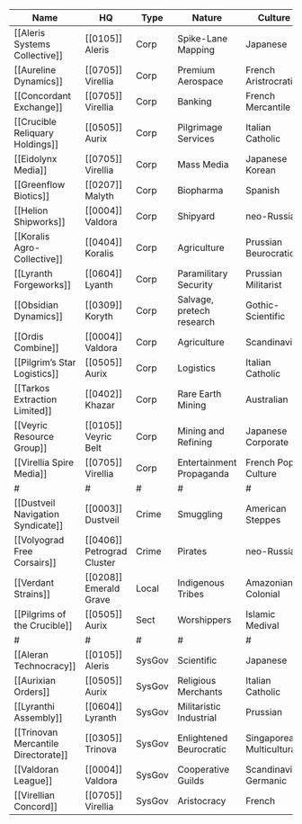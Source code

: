 
| Name                                | HQ                         | Type   | Nature                    | Culture                   |
| ----------------------------------- | -------------------------- | ------ | ------------------------- | ------------------------- |
| [[Aleris Systems Collective]]       | [[0105]] Aleris            | Corp   | Spike-Lane Mapping        | Japanese                  |
| [[Aureline Dynamics]]               | [[0705]] Virellia          | Corp   | Premium Aerospace         | French Aristrocratic      |
| [[Concordant Exchange]]             | [[0705]] Virellia          | Corp   | Banking                   | French Mercantile         |
| [[Crucible Reliquary Holdings]]     | [[0505]] Aurix             | Corp   | Pilgrimage Services       | Italian Catholic          |
| [[Eidolynx Media]]                  | [[0705]] Virellia          | Corp   | Mass Media                | Japanese Korean           |
| [[Greenflow Biotics]]               | [[0207]] Malyth            | Corp   | Biopharma                 | Spanish                   |
| [[Helion Shipworks]]                | [[0004]] Valdora           | Corp   | Shipyard                  | neo-Russian               |
| [[Koralis Agro-Collective]]         | [[0404]] Koralis           | Corp   | Agriculture               | Prussian Beurocratic      |
| [[Lyranth Forgeworks]]              | [[0604]] Lyanth            | Corp   | Paramilitary Security     | Prussian Militarist       |
| [[Obsidian Dynamics]]               | [[0309]] Koryth            | Corp   | Salvage, pretech research | Gothic-Scientific         |
| [[Ordis Combine]]                   | [[0004]] Valdora           | Corp   | Agriculture               | Scandinavian              |
| [[Pilgrim’s Star Logistics]]        | [[0505]] Aurix             | Corp   | Logistics                 | Italian Catholic          |
| [[Tarkos Extraction Limited]]       | [[0402]] Khazar            | Corp   | Rare Earth Mining         | Australian                |
| [[Veyric Resource Group]]           | [[0105]] Veyric Belt       | Corp   | Mining and Refining       | Japanese Corporate        |
| [[Virellia Spire Media]]            | [[0705]] Virellia          | Corp   | Entertainment Propaganda  | French Pop Culture        |
| #                                   | #                          | #      | #                         | #                         |
| [[Dustveil Navigation Syndicate]]   | [[0003]] Dustveil          | Crime  | Smuggling                 | American Steppes          |
| [[Volyograd Free Corsairs]]         | [[0406]] Petrograd Cluster | Crime  | Pirates                   | neo-Russian               |
| [[Verdant Strains]]                 | [[0208]] Emerald Grave     | Local  | Indigenous Tribes         | Amazonian Colonial        |
| [[Pilgrims of the Crucible]]        | [[0505]] Aurix             | Sect   | Worshippers               | Islamic Medival           |
| #                                   | #                          | #      | #                         | #                         |
| [[Aleran Technocracy]]              | [[0105]] Aleris            | SysGov | Scientific                | Japanese                  |
| [[Aurixian Orders]]                 | [[0505]] Aurix             | SysGov | Religious Merchants       | Italian Catholic          |
| [[Lyranthi Assembly]]               | [[0604]] Lyranth           | SysGov | Militaristic Industrial   | Prussian                  |
| [[Trinovan Mercantile Directorate]] | [[0305]] Trinova           | SysGov | Enlightened Beurocratic   | Singaporean Multicultural |
| [[Valdoran League]]                 | [[0004]] Valdora           | SysGov | Cooperative Guilds        | Scandinavian Germanic     |
| [[Virellian Concord]]               | [[0705]] Virellia          | SysGov | Aristocracy               | French                    |
